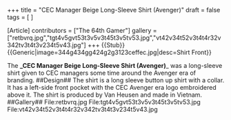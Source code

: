 +++
title = "CEC Manager Beige Long-Sleeve Shirt (Avenger)"
draft = false
tags = [ ]

[Article]
contributors = ["The 64th Gamer"]
gallery = ["retbvrq.jpg","tgt4v5gvt53t3v5v3t45t3v5tv53.jpg","vt42v34t52v3t4t4r32v342tv3t4t3v234t5v43.jpg"]
+++
{{Stub}}{{Generic|image=344g434gg424g2g3123ceffec.jpg|desc=Shirt Front}}

The **_CEC Manager Beige Long-Sleeve Shirt (Avenger)**_ was a long-sleeve shirt given to CEC managers some time around the Avenger era of branding.
##Design##
The shirt is a long sleeve button up shirt with a collar. It has a left-side front pocket with the CEC Avenger era logo embroidered above it. The shirt is produced by Van Heusen and made in Vietnam.
##Gallery##
<gallery>
File:retbvrq.jpg
File:tgt4v5gvt53t3v5v3t45t3v5tv53.jpg
File:vt42v34t52v3t4t4r32v342tv3t4t3v234t5v43.jpg
</gallery>